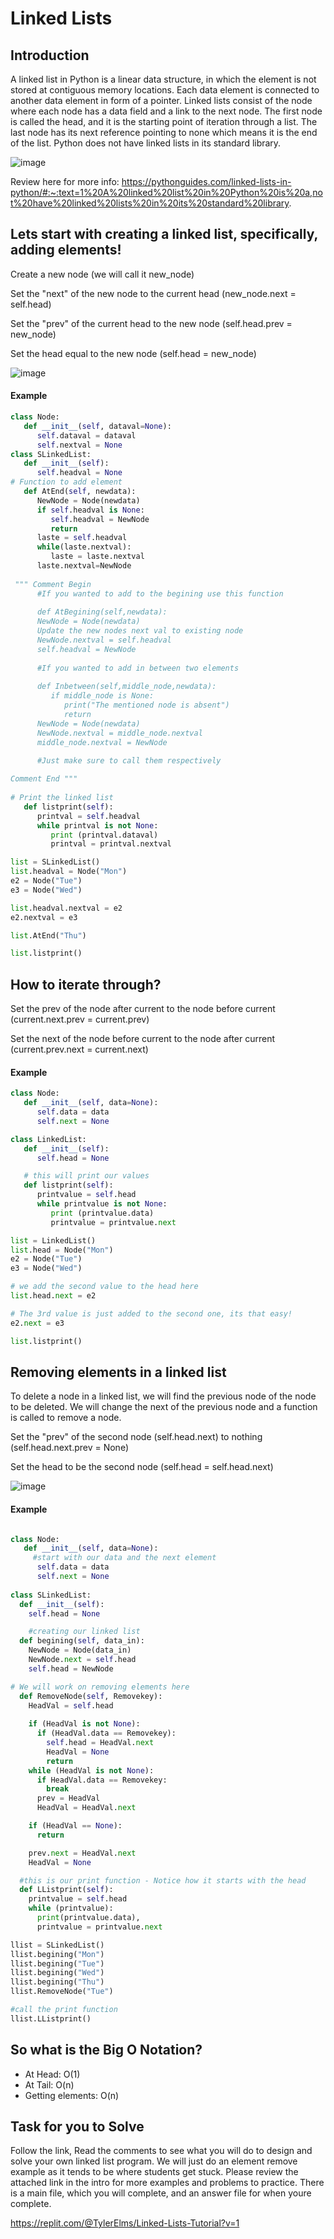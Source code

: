 # Linked Lists

## Introduction 

A linked list in Python is a linear data structure, in which the element is not stored at contiguous memory locations.
Each data element is connected to another data element in form of a pointer.
Linked lists consist of the node where each node has a data field and a link to the next node.
The first node is called the head, and it is the starting point of iteration through a list.
The last node has its next reference pointing to none which means it is the end of the list.
Python does not have linked lists in its standard library.

![image](https://user-images.githubusercontent.com/84347788/179636679-f96d0ea4-ca99-4035-a125-8eb5f160a812.png)

Review here for more info:
https://pythonguides.com/linked-lists-in-python/#:~:text=1%20A%20linked%20list%20in%20Python%20is%20a,not%20have%20linked%20lists%20in%20its%20standard%20library.


## Lets start with creating a linked list, specifically, adding elements!

Create a new node (we will call it new_node)

Set the "next" of the new node to the current head (new_node.next = self.head)

Set the "prev" of the current head to the new node (self.head.prev = new_node)

Set the head equal to the new node (self.head = new_node)

![image](https://user-images.githubusercontent.com/84347788/178126982-82f1d340-752f-474c-bd2d-39a6b8d818b3.png)

#### Example

``` python
class Node:
   def __init__(self, dataval=None):
      self.dataval = dataval
      self.nextval = None
class SLinkedList:
   def __init__(self):
      self.headval = None
# Function to add element
   def AtEnd(self, newdata):
      NewNode = Node(newdata)
      if self.headval is None:
         self.headval = NewNode
         return
      laste = self.headval
      while(laste.nextval):
         laste = laste.nextval
      laste.nextval=NewNode
 
 """ Comment Begin
      #If you wanted to add to the begining use this function 
      
      def AtBegining(self,newdata):
      NewNode = Node(newdata)
      Update the new nodes next val to existing node
      NewNode.nextval = self.headval
      self.headval = NewNode
      
      #If you wanted to add in between two elements 
   
      def Inbetween(self,middle_node,newdata):
         if middle_node is None:
            print("The mentioned node is absent")
            return
      NewNode = Node(newdata)
      NewNode.nextval = middle_node.nextval
      middle_node.nextval = NewNode

      #Just make sure to call them respectively 
      
Comment End """
    
# Print the linked list
   def listprint(self):
      printval = self.headval
      while printval is not None:
         print (printval.dataval)
         printval = printval.nextval

list = SLinkedList()
list.headval = Node("Mon")
e2 = Node("Tue")
e3 = Node("Wed")

list.headval.nextval = e2
e2.nextval = e3

list.AtEnd("Thu")

list.listprint()

```

## How to iterate through?

Set the prev of the node after current to the node before current (current.next.prev = current.prev)

Set the next of the node before current to the node after current (current.prev.next = current.next)

#### Example

```python 
class Node:
   def __init__(self, data=None):
      self.data = data
      self.next = None

class LinkedList:
   def __init__(self):
      self.head = None

   # this will print our values 
   def listprint(self):
      printvalue = self.head
      while printvalue is not None:
         print (printvalue.data)
         printvalue = printvalue.next

list = LinkedList()
list.head = Node("Mon")
e2 = Node("Tue")
e3 = Node("Wed")

# we add the second value to the head here 
list.head.next = e2

# The 3rd value is just added to the second one, its that easy!
e2.next = e3

list.listprint()

```

## Removing elements in a linked list

To delete a node in a linked list, we will find the previous node of the node to be deleted. We will change the next of the previous node and a function is called to remove a node. 

Set the "prev" of the second node (self.head.next) to nothing (self.head.next.prev = None)

Set the head to be the second node (self.head = self.head.next)

![image](https://user-images.githubusercontent.com/84347788/179636623-6566ead2-e010-4ea6-ac93-839ab8621e73.png)


#### Example 

```python

class Node:
   def __init__(self, data=None):
     #start with our data and the next element
      self.data = data
      self.next = None
     
class SLinkedList:
  def __init__(self):
    self.head = None

    #creating our linked list 
  def begining(self, data_in):
    NewNode = Node(data_in)
    NewNode.next = self.head
    self.head = NewNode

# We will work on removing elements here 
  def RemoveNode(self, Removekey):
    HeadVal = self.head
         
    if (HeadVal is not None):
      if (HeadVal.data == Removekey):
        self.head = HeadVal.next
        HeadVal = None
        return
    while (HeadVal is not None):
      if HeadVal.data == Removekey:
        break
      prev = HeadVal
      HeadVal = HeadVal.next

    if (HeadVal == None):
      return

    prev.next = HeadVal.next
    HeadVal = None

  #this is our print function - Notice how it starts with the head
  def LListprint(self):
    printvalue = self.head
    while (printvalue):
      print(printvalue.data),
      printvalue = printvalue.next

llist = SLinkedList()
llist.begining("Mon")
llist.begining("Tue")
llist.begining("Wed")
llist.begining("Thu")
llist.RemoveNode("Tue")

#call the print function 
llist.LListprint()

```

## So what is the Big O Notation?

* At Head: O(1)
* At Tail: O(n)
* Getting elements: O(n)

## Task for you to Solve 

Follow the link, Read the comments to see what you will do to design and solve your own linked list program. We will just do an element remove example as it tends to be where students get stuck. Please review the attached link in the intro for more examples and problems to practice. 
There is a main file, which you will complete, and an answer file for when youre complete.

https://replit.com/@TylerElms/Linked-Lists-Tutorial?v=1


